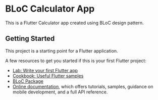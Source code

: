 # BLoC Calculator App

This is a Flutter Calculator app created using BLoC design pattern.

## Getting Started

This project is a starting point for a Flutter application.

A few resources to get you started if this is your first Flutter project:

- [Lab: Write your first Flutter app](https://docs.flutter.dev/get-started/codelab)
- [Cookbook: Useful Flutter samples](https://docs.flutter.dev/cookbook)
- [BLoC Package](https://pub.dev/packages/bloc)
- [Online documentation](https://docs.flutter.dev/), which offers tutorials,
samples, guidance on mobile development, and a full API reference.
